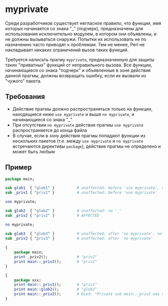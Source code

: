 myprivate
=========

Среди разработчиков существует негласное правило, что функции, имя которых начинается со знака "_" (подчерк), предназначены для использования исключительно модулем,
в котором они объявлены, и не должны вызываться снаружи. Попытки их использовать не по назначению часто приводят к проблемам. Тем не менее, Perl не накладывает
никаких ограничений вызов таких функций.

Требуется написать прагму `myprivate`, предназначенную для защиты таких "приватных" функций от неправильного вызова. Все функции, начинающиеся со знака "подчерк"
и объявленные в зоне действия данной прагмы, должны возвращать ошибку, если их вызвали из "чужого" пакета.

Требования
----------

* Действие прагмы должно распространяться только на функции, находящиеся ниже `use myprivate` и выше `no myprivate`, и начинающиеся со знака "_"
* При отсутствии `no myprivate` действие прагмы `use myprivate` распространяется до конца файла
* В случае, если в зону действия прагмы попадают функции из нескольких пакетов (т.е. между `use myprivate` и `no myprivate` встречаются директивы `package`), действие
прагмы не определено и может быть любым

Пример
------

```perl
package main;

sub glob1  { "glob1" }          # unaffected: before 'use myprivate', no '_'
sub _priv1 { "priv1" }          # unaffected: before 'use myprivate'

use myprivate;

sub glob2  { "glob2" }          # unaffected: no '_'
sub _priv2 { "priv2" }          # AFFECTED

no myprivate;

sub glob3  { "glob3" }          # unaffected: after 'no myprivate', no '_'
sub _priv3 { "priv3" }          # unaffected: after 'no myprivate'
                         
{
    package main;
    print _priv2();             # "priv2"
    print main::_priv2();       # "priv2"
}

{
    package xxx;
    print main::_priv1();       # "priv1"
    print main::glob2();        # "glob2"
    print main::_priv2();       # Died: "Private sub main::_priv2 was called from xxx"
}
```
